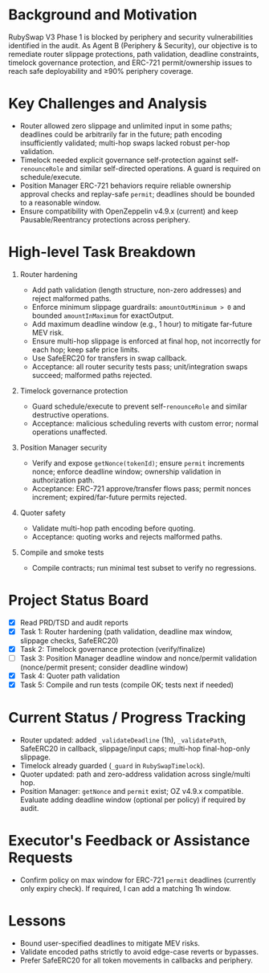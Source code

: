 # Background and Motivation
RubySwap V3 Phase 1 is blocked by periphery and security vulnerabilities identified in the audit. As Agent B (Periphery & Security), our objective is to remediate router slippage protections, path validation, deadline constraints, timelock governance protection, and ERC-721 permit/ownership issues to reach safe deployability and ≥90% periphery coverage.

# Key Challenges and Analysis
- Router allowed zero slippage and unlimited input in some paths; deadlines could be arbitrarily far in the future; path encoding insufficiently validated; multi-hop swaps lacked robust per-hop validation.
- Timelock needed explicit governance self-protection against self-`renounceRole` and similar self-directed operations. A guard is required on schedule/execute.
- Position Manager ERC-721 behaviors require reliable ownership approval checks and replay-safe `permit`; deadlines should be bounded to a reasonable window.
- Ensure compatibility with OpenZeppelin v4.9.x (current) and keep Pausable/Reentrancy protections across periphery.

# High-level Task Breakdown
1) Router hardening
   - Add path validation (length structure, non-zero addresses) and reject malformed paths.
   - Enforce minimum slippage guardrails: `amountOutMinimum > 0` and bounded `amountInMaximum` for exactOutput.
   - Add maximum deadline window (e.g., 1 hour) to mitigate far-future MEV risk.
   - Ensure multi-hop slippage is enforced at final hop, not incorrectly for each hop; keep safe price limits.
   - Use SafeERC20 for transfers in swap callback.
   - Acceptance: all router security tests pass; unit/integration swaps succeed; malformed paths rejected.
 
2) Timelock governance protection
   - Guard schedule/execute to prevent self-`renounceRole` and similar destructive operations.
   - Acceptance: malicious scheduling reverts with custom error; normal operations unaffected.
 
3) Position Manager security
   - Verify and expose `getNonce(tokenId)`; ensure `permit` increments nonce; enforce deadline window; ownership validation in authorization path.
   - Acceptance: ERC-721 approve/transfer flows pass; permit nonces increment; expired/far-future permits rejected.
 
4) Quoter safety
   - Validate multi-hop path encoding before quoting.
   - Acceptance: quoting works and rejects malformed paths.
 
5) Compile and smoke tests
   - Compile contracts; run minimal test subset to verify no regressions.

# Project Status Board
- [x] Read PRD/TSD and audit reports
- [x] Task 1: Router hardening (path validation, deadline max window, slippage checks, SafeERC20)
- [x] Task 2: Timelock governance protection (verify/finalize)
- [ ] Task 3: Position Manager deadline window and nonce/permit validation (nonce/permit present; consider deadline window)
- [x] Task 4: Quoter path validation
- [x] Task 5: Compile and run tests (compile OK; tests next if needed)

# Current Status / Progress Tracking
- Router updated: added `_validateDeadline` (1h), `_validatePath`, SafeERC20 in callback, slippage/input caps; multi-hop final-hop-only slippage.
- Timelock already guarded (`_guard` in `RubySwapTimelock`).
- Quoter updated: path and zero-address validation across single/multi hop.
- Position Manager: `getNonce` and `permit` exist; OZ v4.9.x compatible. Evaluate adding deadline window (optional per policy) if required by audit.

# Executor's Feedback or Assistance Requests
- Confirm policy on max window for ERC-721 `permit` deadlines (currently only expiry check). If required, I can add a matching 1h window.

# Lessons
- Bound user-specified deadlines to mitigate MEV risks.
- Validate encoded paths strictly to avoid edge-case reverts or bypasses.
- Prefer SafeERC20 for all token movements in callbacks and periphery.


